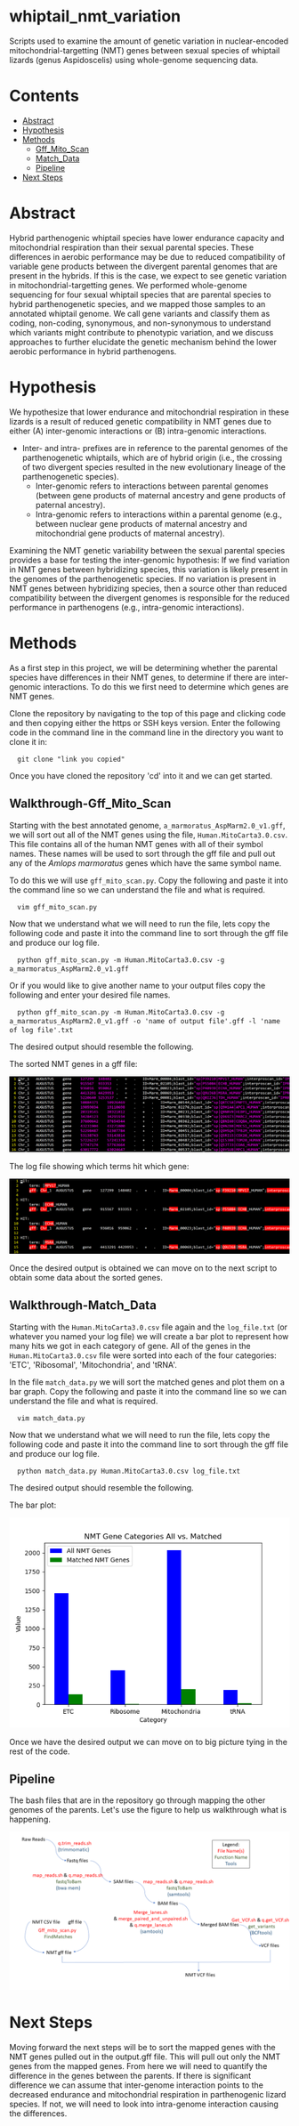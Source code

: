 # whiptail_nmt_variation
Scripts used to examine the amount of genetic variation in nuclear-encoded mitochondrial-targetting (NMT) genes between sexual species of whiptail lizards (genus Aspidoscelis) using whole-genome sequencing data.

# Contents

- [Abstract](#abstract)
- [Hypothesis](#hypothesis)
- [Methods](#methods)
  - [Gff_Mito_Scan](#walkthrough-Gff_Mito_Scan)
  - [Match_Data](#walkthrough-Match_Data)
  - [Pipeline](#pipeline)
- [Next Steps](#nextsteps)

# Abstract

 Hybrid parthenogenic whiptail species have lower endurance capacity and mitochondrial respiration than their sexual parental species. These differences in aerobic performance may be due to reduced compatibility of variable gene products between the divergent parental genomes that are present in the hybrids. If this is the case, we expect to see genetic variation in mitochondrial-targetting genes. We performed whole-genome sequencing for four sexual whiptail species that are parental species to hybrid parthenogenetic species, and we mapped those samples to an annotated whiptail genome. We call gene variants and classify them as coding, non-coding, synonymous, and non-synonymous to understand which variants might contribute to phenotypic variation, and we discuss approaches to further elucidate the genetic mechanism behind the lower aerobic performance in hybrid parthenogens.

# Hypothesis
We hypothesize that lower endurance and mitochondrial respiration in these lizards is a result of reduced genetic compatibility in NMT genes due to either 
(A) inter-genomic interactions or (B) intra-genomic interactions. 
- Inter- and intra- prefixes are in reference to the parental genomes of the parthenogenetic whiptails, which are of hybrid origin (i.e., the crossing of two divergent species resulted in the new evolutionary lineage of the parthenogenetic species).
  - Inter-genomic refers to interactions between parental genomes (between gene products of maternal ancestry and gene products of paternal ancestry).
  - Intra-genomic refers to interactions within a parental genome (e.g., between nuclear gene products of maternal ancestry and mitochondrial gene products of maternal ancestry). 

Examining the NMT genetic variability between the sexual parental species provides a base for testing the inter-genomic hypothesis: If we find variation in NMT genes between hybridizing species, this variation is likely present in the genomes of the parthenogenetic species. If no variation is present in NMT genes between hybridizing species, then a source other than reduced compatibility between the divergent genomes is responsible for the reduced performance in parthenogens (e.g., intra-genomic interactions). 

# Methods
As a first step in this project, we will be determining whether the parental species have differences in their NMT genes, to determine if there are inter-genomic interactions. To do this we first need to determine which genes are NMT genes. 

Clone the repository by navigating to the top of this page and clicking code and then copying either the https or SSH keys version. Enter the following code in the command line in the command line in the directory you want to clone it in:

  ```
    git clone "link you copied"
  ```

Once you have cloned the repository 'cd' into it and we can get started. 

## Walkthrough-Gff_Mito_Scan

Starting with the best annotated genome, `a_marmoratus_AspMarm2.0_v1.gff`, we will sort out all of the NMT genes using the file, `Human.MitoCarta3.0.csv`. This file contains all of the human NMT genes with all of their symbol names. These names will be used to sort through the gff file and pull out any of the *Amlops marmoratus* genes which have the same symbol name. 

To do this we will use `gff_mito_scan.py`. Copy the following and paste it into the command line so we can understand the file and what is required. 

  ```
    vim gff_mito_scan.py
  ```

Now that we understand what we will need to run the file, lets copy the following code and paste it into the command line to sort through the gff file and produce our log file. 

  ```
    python gff_mito_scan.py -m Human.MitoCarta3.0.csv -g a_marmoratus_AspMarm2.0_v1.gff
  ```

Or if you would like to give another name to your output files copy the following and enter your desired file names. 

  ```
    python gff_mito_scan.py -m Human.MitoCarta3.0.csv -g a_marmoratus_AspMarm2.0_v1.gff -o 'name of output file'.gff -l 'name of log file'.txt
  ```

The desired output should resemble the following.

The sorted NMT genes in a gff file:

![alt text](NMTgff.png "NMT Sorted Genes gff File")

The log file showing which terms hit which gene:

![alt text](Log.png "Log File with hits")

Once the desired output is obtained we can move on to the next script to obtain some data about the sorted genes. 

## Walkthrough-Match_Data

Starting with the `Human.MitoCarta3.0.csv` file again and the `log_file.txt` (or whatever you named your log file) we will create a bar plot to represent how many hits we got in each category of gene. All of the genes in the `Human.MitoCarta3.0.csv` file were sorted into each of the four categories: 'ETC', 'Ribosomal', 'Mitochondria', and 'tRNA'. 

In the file `match_data.py` we will sort the matched genes and plot them on a bar graph. Copy the following and paste it into the command line so we can understand the file and what is required. 

  ```
    vim match_data.py
  ```

Now that we understand what we will need to run the file, lets copy the following code and paste it into the command line to sort through the gff file and produce our log file. 

  ```
    python match_data.py Human.MitoCarta3.0.csv log_file.txt
  ```

The desired output should resemble the following.

The bar plot:

![alt text](Bar_Plt.png "Bar Plot of Figure Data")

Once we have the desired output we can move on to big picture tying in the rest of the code.


## Pipeline

The bash files that are in the repository go through mapping the other genomes of the parents. Let's use the figure to help us walkthrough what is happening.

![alt text](NMTPipline.PNG "dBar Plot of Figure Data")

# Next Steps

Moving forward the next steps will be to sort the mapped genes with the NMT genes pulled out in the output.gff file. This will pull out only the NMT genes from the mapped genes. From here we will need to quantify the difference in the genes between the parents. If there is significant difference we can assume that inter-genome interaction points to the decreased endurance and mitochondrial respiration in parthenogenic lizard species. If not, we will need to look into intra-genome interaction causing the differences. 




